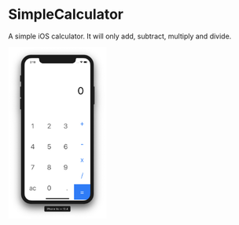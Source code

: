 # SimpleCalculator
A simple iOS calculator. It will only add, subtract, multiply and divide.

<img src="./docs/Screenshot.png" alt="Screenshot showing the app" width="200"/>
